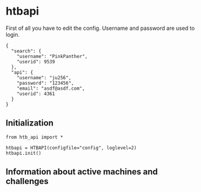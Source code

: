 # htbapi
First of all you have to edit the config. Username and password are used to login.
```
{
  "search": {
    "username": "PinkPanther",
    "userid": 9539
  },
  "api": {
    "username": "ju256",
    "password": "123456",
    "email": "asdf@asdf.com",
    "userid": 4361
  }
}
```

## Initialization
```
from htb_api import *

htbapi = HTBAPI(configfile="config", loglevel=2)
htbapi.init()
```

## Information about active machines and challenges
